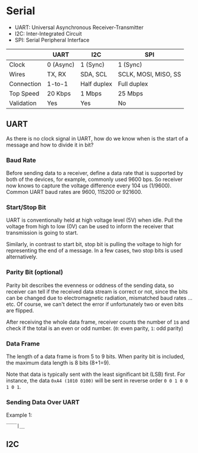 # Serial

- UART: Universal Asynchronous Receiver-Transmitter
- I2C: Inter-Integrated Circuit
- SPI: Serial Peripheral Interface

|            | UART      | I2C         | SPI                  |
|------------|-----------|-------------|----------------------|
| Clock      | 0 (Async) | 1 (Sync)    | 1 (Sync)             |
| Wires      | TX, RX    | SDA, SCL    | SCLK, MOSI, MISO, SS |
| Connection | 1-to-1    | Half duplex | Full duplex          |
| Top Speed  | 20 Kbps   | 1 Mbps      | 25 Mbps              |
| Validation | Yes       | Yes         | No                   |

## UART

As there is no clock signal in UART, how do we know when is the start of a message and how to divide it in bit?

### Baud Rate

Before sending data to a receiver, define a data rate that is supported by both of the devices, for example, commonly used 9600 bps. So receiver now knows to capture the voltage difference every 104 us (1/9600). Common UART baud rates are 9600, 115200 or 921600.

### Start/Stop Bit

UART is conventionally held at high voltage level (5V) when idle. Pull the voltage from high to low (0V) can be used to inform the receiver that transmission is going to start.

Similarly, in contrast to start bit, stop bit is pulling the voltage to high for representing the end of a message. In a few cases, two stop bits is used alternatively.

### Parity Bit (optional)

Parity bit describes the evenness or oddness of the sending data, so receiver can tell if the received data stream is correct or not, since the bits can be changed due to electromagnetic radiation, mismatched baud rates ... etc. Of course, we can't detect the error if unfortunately two or even bits are flipped.

After receiving the whole data frame, receiver counts the number of `1`s and check if the total is an even or odd number. (`0`: even parity, `1`: odd parity)

### Data Frame

The length of a data frame is from 5 to 9 bits. When parity bit is included, the maximum data length is 8 bits (8+1=9).

Note that data is typically sent with the least significant bit (LSB) first. For instance, the data `0xA4 (1010 0100)` will be sent in reverse order `0 0 1 0 0 1 0 1`.

### Sending Data Over UART

Example 1:

```
‾‾‾‾|__
```

## I2C